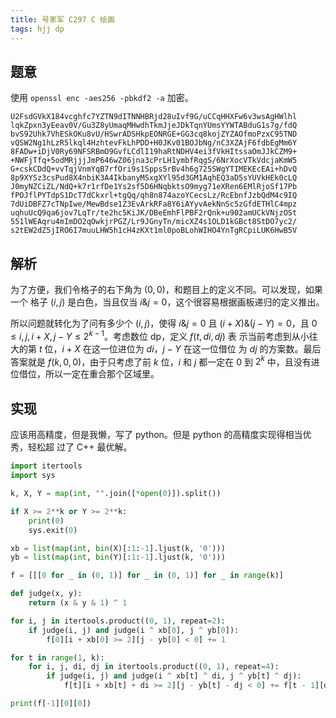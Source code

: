 ```yaml
---
title: 号家军 C297 C 绘画
tags: hjj dp
---
```


## 题意

使用 `openssl enc -aes256 -pbkdf2 -a` 加密。

```
U2FsdGVkX184vcghfc7YZTN9dITNNHBRjd28uIvf9G/uCCqHHXFw6v3wsAgHWlhl
lqkZpxn3yEeav0V/Gu3Z8yUmaqMHwdhTkmJjeJDkTqnYUmsYYWTABduG1s7g/fdQ
bvS92Uhk7VhESkOKu8vU/HSwrADSHkpEONRGE+GG3cq8kojZYZAOfmoPzxC95TND
vQSW2Ng1hLzR5lkql4HzhtevFkLhPDD+H0JKv01BOJbNg/nC3XZAjF6fdbEgMm6Y
8FADw+iDjV0Ry69NFSRBmO9GvfLCdlI19haRtNDHV4ei3fVkHItssaOmJJkCZM9+
+NWFjTfq+5odMRjjjJmP646wZ06jna3cPrLH1ymbfRqgS/6NrXocVTkVdcjaKmW5
G+cskCDdQ+vvTqjVnmYqB7rfOri9s1Spps5rBv4h6g725SWgYTIMEKEcEAi+hDvQ
8p9XYSz3csPud8X4nbiK3A4IkbanyMSxgXYl95d3GM1AqhEQ3aD5sYUVkHEk0cLQ
J0myNZCiZL/NdQ+k7r1rfDe1Ys2sf5D6HNqbktsO9myg71eXRen6EMlRjoSf17Pb
fPOJflPYTdpS1DcT7dCkxrl+tgQq/qh8n874azoYCecsLz/RcEbnfJzbQdM4c9IQ
7dUiDBFZ7cTNpIwe/MewBdse1Z3EvArkRFa8Y6iAYyvAekNnSc5zGfdETHlC4mpz
uqhuUcQ9qa6jov7LqTr/te2hc5KiJK/DBeEmhFlPBF2rQnk+u902amUCkVNjzOSt
551lWEAqru4mImDO2qOwkjrPGZ/Lr9JGnyTn/micXZ4s1OLD1kGBct8StDO7yc2/
s2tEW2dZ5jIRO6I7muuLHW5h1cH4zKXt1ml0poBLohWIHO4YnTgRCpiLUK6HwB5V
```

## 解析

为了方便，我们令格子的右下角为 $(0, 0)$，和题目上的定义不同。可以发现，如果一个
格子 $(i, j)$ 是白色，当且仅当 $i \& j = 0$，这个很容易根据画板递归的定义推出。

所以问题就转化为了问有多少个 $(i, j)$，使得 $i \& j = 0$ 且 $(i+X) \& (j-Y) =
0$，且 $0 \le i, j, i+X, j-Y \le 2^{k-1}$。考虑数位 dp，定义 $f(t, di, dj)$ 表
示当前考虑到从小往大的第 $t$ 位，$i+X$ 在这一位进位为 $di$，$j-Y$ 在这一位借位
为 $dj$ 的方案数。最后答案就是 $f(k, 0, 0)$，由于只考虑了前 $k$ 位，$i$ 和 $j$
都一定在 $0$ 到 $2^k$ 中，且没有进位借位，所以一定在重合那个区域里。

## 实现

应该用高精度，但是我懒，写了 python。但是 python 的高精度实现得相当优秀，轻松超
过了 C++ 最优解。

```python
import itertools
import sys

k, X, Y = map(int, "".join([*open(0)]).split())

if X >= 2**k or Y >= 2**k:
    print(0)
    sys.exit(0)

xb = list(map(int, bin(X)[:1:-1].ljust(k, '0')))
yb = list(map(int, bin(Y)[:1:-1].ljust(k, '0')))

f = [[[0 for _ in (0, 1)] for _ in (0, 1)] for _ in range(k)]

def judge(x, y):
    return (x & y & 1) ^ 1

for i, j in itertools.product((0, 1), repeat=2):
    if judge(i, j) and judge(i ^ xb[0], j ^ yb[0]):
        f[0][i + xb[0] >= 2][j - yb[0] < 0] += 1

for t in range(1, k):
    for i, j, di, dj in itertools.product((0, 1), repeat=4):
        if judge(i, j) and judge(i ^ xb[t] ^ di, j ^ yb[t] ^ dj):
            f[t][i + xb[t] + di >= 2][j - yb[t] - dj < 0] += f[t - 1][di][dj]

print(f[-1][0][0])
```
